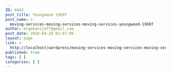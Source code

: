 ```yaml
---
ID: 6442
post_title: Youngwood 15697
post_name: >
  moving-services-moving-services-moving-services-youngwood-15697
author: mrgabonijeff@gmail.com
post_date: 2018-03-28 01:47:06
layout: page
link: >
  http://localhost/wordpress/moving-services-moving-services-moving-services-youngwood-15697/
published: true
tags: [ ]
categories: [ ]
---
```

